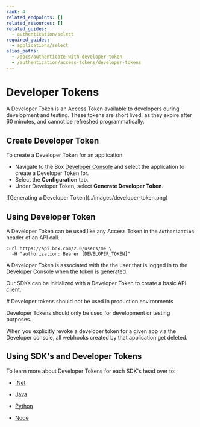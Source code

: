 ```yaml
---
rank: 4
related_endpoints: []
related_resources: []
related_guides:
  - authentication/select
required_guides:
  - applications/select
alias_paths:
  - /docs/authenticate-with-developer-token
  - /authentication/access-tokens/developer-tokens
---
```


# Developer Tokens

A Developer Token is an Access Token available to developers during development
and testing. These tokens are short lived, as they expire after 60 minutes, and
cannot be refreshed programmatically. 

## Create Developer Token

To create a Developer Token for an application:

- Navigate to the Box [Developer Console][devconsole] and select the application
  to create a Developer Token for.
- Select the **Configuration** tab.
- Under Developer Token, select **Generate Developer Token**.

<ImageFrame border center shadow>
  ![Generating a Developer Token](../images/developer-token.png)
</ImageFrame>

## Using Developer Token

A Developer Token can be used like any Access Token in the `Authorization`
header of an API call.

```curl
curl https://api.box.com/2.0/users/me \
  -H "authorization: Bearer [DEVELOPER_TOKEN]"
```

<Message warning>
  A Developer Token is associated with the the user that is logged in to the
  Developer Console when the token is generated.
</Message>

Our SDKs can be initialized with a Developer Token to create a basic API client.

<Samples id='x_auth' variant='init_with_dev_token' />

<Message type='danger'>
  # Developer tokens should not be used in production environments

  Developer Tokens should only be used for development or testing purposes.
</Message>

<Message warning>
  When you explicitly revoke a developer token for a given app via the
  Developer console, all webhooks created by that application get deleted.
</Message>

[devconsole]: https://app.box.com/developers/console

## Using SDK's and Developer Tokens

To learn more about Developer Tokens for each SDK's head over to:

- [.Net][.Net]

- [Java][Java]

- [Python][Python]

- [Node][Node]

[.Net]: https://github.com/box/box-windows-sdk-v2/blob/main/docs/authentication.md#developer-token
[Java]: https://github.com/box/box-java-sdk/blob/main/doc/authentication.md#developer-token
[Python]: https://github.com/box/box-python-sdk/blob/main/docs/usage/authentication.md#developer-token
[Node]: https://github.com/box/box-node-sdk/blob/main/docs/authentication.md#developer-token